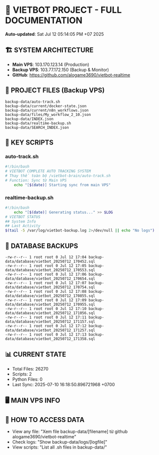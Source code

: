 # 🤖 VIETBOT PROJECT - FULL DOCUMENTATION
**Auto-updated**: Sat Jul 12 05:14:05 PM +07 2025

## 🏗️ SYSTEM ARCHITECTURE
- **Main VPS**: 103.170.123.14 (Production)
- **Backup VPS**: 103.77.172.150 (Backup & Monitor)
- **GitHub**: https://github.com/alogame3690/vietbot-realtime

## 📁 PROJECT FILES (Backup VPS)
```
backup-data/auto-track.sh
backup-data/current/docker-state.json
backup-data/current/n8n_workflows.json
backup-data/files/My_workflow_2_10.json
backup-data/INDEX.json
backup-data/realtime-backup.sh
backup-data/SEARCH_INDEX.json
```

## 🔧 KEY SCRIPTS
### auto-track.sh
```bash
#!/bin/bash
# VIETBOT COMPLETE AUTO TRACKING SYSTEM
# Thay thế toàn bộ /vietbot-brain/auto-track.sh
# Function: Sync từ Main VPS
    echo "[$(date)] Starting sync from main VPS"
```
### realtime-backup.sh
```bash
#!/bin/bash
    echo "[$(date)] Generating status..." >> $LOG
# VIETBOT STATUS
## System Info
## Last Activity
$(tail -5 /var/log/vietbot-backup.log 2>/dev/null || echo "No logs")
```

## 💾 DATABASE BACKUPS
```
-rw-r--r-- 1 root root 0 Jul 12 17:04 backup-data/database/vietbot_20250712_170452.sql
-rw-r--r-- 1 root root 0 Jul 12 17:05 backup-data/database/vietbot_20250712_170553.sql
-rw-r--r-- 1 root root 0 Jul 12 17:06 backup-data/database/vietbot_20250712_170654.sql
-rw-r--r-- 1 root root 0 Jul 12 17:07 backup-data/database/vietbot_20250712_170754.sql
-rw-r--r-- 1 root root 0 Jul 12 17:08 backup-data/database/vietbot_20250712_170855.sql
-rw-r--r-- 1 root root 0 Jul 12 17:09 backup-data/database/vietbot_20250712_170955.sql
-rw-r--r-- 1 root root 0 Jul 12 17:10 backup-data/database/vietbot_20250712_171056.sql
-rw-r--r-- 1 root root 0 Jul 12 17:11 backup-data/database/vietbot_20250712_171157.sql
-rw-r--r-- 1 root root 0 Jul 12 17:12 backup-data/database/vietbot_20250712_171257.sql
-rw-r--r-- 1 root root 0 Jul 12 17:13 backup-data/database/vietbot_20250712_171358.sql
```

## 📊 CURRENT STATE
- Total Files: 26270
- Scripts: 2
- Python Files: 0
- Last Sync: 2025-07-10 16:18:50.896721968 +0700

## 🖥️ MAIN VPS INFO


## 🚨 HOW TO ACCESS DATA
- View any file: "Xem file backup-data/[filename] từ github alogame3690/vietbot-realtime"
- Check logs: "Show backup-data/logs/[logfile]"
- View scripts: "List all .sh files in backup-data/"
